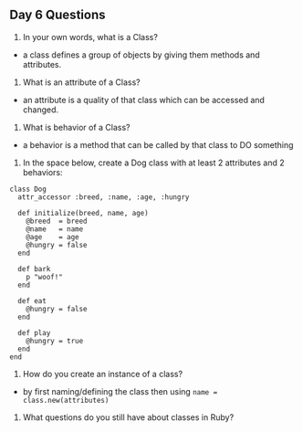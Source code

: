 ## Day 6 Questions

1. In your own words, what is a Class?
- a class defines a group of objects by giving them methods and attributes.

1. What is an attribute of a Class?
- an attribute is a quality of that class which can be accessed and changed.

1. What is behavior of a Class?
- a behavior is a method that can be called by that class to DO something

1. In the space below, create a Dog class with at least 2 attributes and 2 behaviors:

```
class Dog
  attr_accessor :breed, :name, :age, :hungry

  def initialize(breed, name, age)
    @breed  = breed
    @name   = name
    @age    = age
    @hungry = false
  end

  def bark
    p "woof!"
  end

  def eat
    @hungry = false
  end

  def play
    @hungry = true
  end
end
```

1. How do you create an instance of a class?
- by first naming/defining the class then using `name = class.new(attributes)`

1. What questions do you still have about classes in Ruby?
